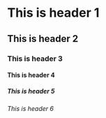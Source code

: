 # This is header 1
## This is header 2
### This is header 3
#### This is header 4
##### This is header 5
###### This is header 6
